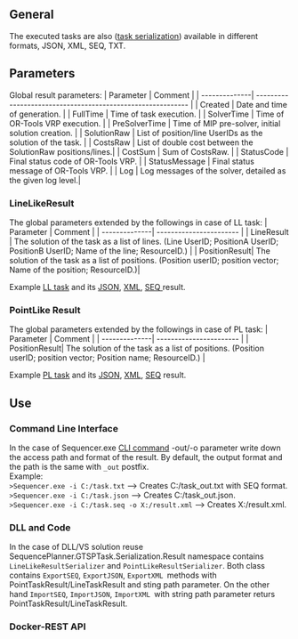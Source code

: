 ## General
The executed tasks are also ([task serialization](https://git.sztaki.hu/zahoranl/sequenceplanner/-/wikis/Task-definition-file)) available in different formats, JSON, XML, SEQ, TXT. 
## Parameters
Global result parameters:
| Parameter     | Comment                                                     |
| --------------| ----------------------------------------------------------- |
| Created       | Date and time of generation.                                |
| FullTime      | Time of task execution.                                     |
| SolverTime    | Time of OR-Tools VRP execution.                             |
| PreSolverTime | Time of MIP pre-solver, initial solution creation.          |
| SolutionRaw   | List of position/line UserIDs as the solution of the task.  |
| CostsRaw      | List of double cost between the SolutionRaw positions/lines.|
| CostSum       | Sum of CostsRaw.                                            |
| StatusCode    | Final status code of OR-Tools VRP.                          |
| StatusMessage | Final status message of OR-Tools VRP.                       |
| Log           | Log messages of the solver, detailed as the given log level.|

### LineLikeResult
The global parameters extended by the followings in case of LL task:
| Parameter     | Comment                 |
| --------------| ----------------------- |
| LineResult    | The solution of the task as a list of lines. (Line UserID; PositionA UserID; PositionB UserID; Name of the line; ResourceID.) |
| PositionResult| The solution of the task as a list of positions. (Position userID; position vector; Name of the position; ResourceID.)|

Example [LL task](https://git.sztaki.hu/zahoranl/sequenceplanner/-/blob/master/Example/LineLike_Original.txt) and its [JSON](https://git.sztaki.hu/zahoranl/sequenceplanner/-/blob/master/Example/Out/LineLike_Original.json), [XML](https://git.sztaki.hu/zahoranl/sequenceplanner/-/blob/master/Example/Out/LineLike_Original.xml), [SEQ ](https://git.sztaki.hu/zahoranl/sequenceplanner/-/blob/master/Example/Out/LineLike_Original.seq) result. 

### PointLike Result
The global parameters extended by the followings in case of PL task:
| Parameter     | Comment                 |
| --------------| ----------------------- |
| PositionResult| The solution of the task as a list of positions. (Position userID; position vector; Position name; ResourceID.) |

Example [PL task](https://git.sztaki.hu/zahoranl/sequenceplanner/-/blob/master/Example/PointLike_PosProcPrecedences.txt) and its [JSON](https://git.sztaki.hu/zahoranl/sequenceplanner/-/blob/master/Example/Out/PointLike_PosProcPrecedences.json), [XML](https://git.sztaki.hu/zahoranl/sequenceplanner/-/blob/master/Example/Out/PointLike_PosProcPrecedences.xml), [SEQ](https://git.sztaki.hu/zahoranl/sequenceplanner/-/blob/master/Example/Out/PointLike_PosProcPrecedences.seq) result. 

## Use
### Command Line Interface
In the case of Sequencer.exe [CLI command](https://git.sztaki.hu/zahoranl/sequenceplanner/-/wikis/Run-from-file) -out/-o parameter write down the access path and format of the result. By default, the output format and the path is the same with `_out` postfix.  
Example:  
`>Sequencer.exe -i C:/task.txt` -->  Creates C:/task_out.txt with SEQ format.   
`>Sequencer.exe -i C:/task.json` -->  Creates C:/task_out.json.   
`>Sequencer.exe -i C:/task.seq -o X:/result.xml` -->  Creates X:/result.xml. 
### DLL and Code
In the case of DLL/VS solution reuse SequencePlanner.GTSPTask.Serialization.Result namespace contains `LineLikeResultSerializer` and `PointLikeResultSerializer`. Both class contains `ExportSEQ`, `ExportJSON`, `ExportXML `methods with PointTaskResult/LineTaskResult and sting path parameter. On the other hand `ImportSEQ`, `ImportJSON`, `ImportXML `with string path parameter returs PointTaskResult/LineTaskResult.
### Docker-REST API

